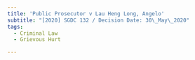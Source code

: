 ```yaml
---
title: 'Public Prosecutor v Lau Heng Long, Angelo'
subtitle: "[2020] SGDC 132 / Decision Date: 30\_May\_2020"
tags:
  - Criminal Law
  - Grievous Hurt

---
```

